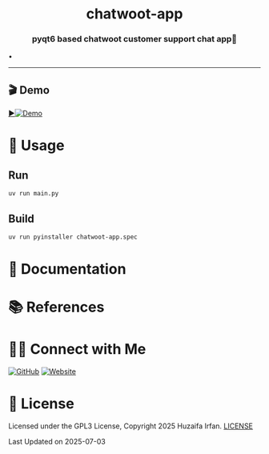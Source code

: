 <div align="center">
  <h1>chatwoot-app</h1>
  <p><h3 align="center">pyqt6 based chatwoot customer support chat app🚀</h3></p>
</div>


•
<hr>


## 🎬 Demo

[▶️![Demo](https://img.youtube.com/vi/CqkMdoA06KU/maxresdefault.jpg)](https://www.youtube.com/watch?v=CqkMdoA06KU)


# 🚀 Usage

## Run

```sh
uv run main.py
```

## Build

```sh
uv run pyinstaller chatwoot-app.spec
```


# 📝 Documentation

# 📚 References


# 🤝🏻 Connect with Me

[![GitHub](https://img.shields.io/badge/Github-%23222.svg?style=for-the-badge&logo=github&logoColor=white)](https://github.com/HuzaifaIrfan/)
[![Website](https://img.shields.io/badge/Website-%23222.svg?style=for-the-badge&logo=google-chrome&logoColor==%234285F4)](https://www.huzaifairfan.com)

# 📜 License

Licensed under the GPL3 License, Copyright 2025 Huzaifa Irfan. [LICENSE](LICENSE)

Last Updated on 2025-07-03
